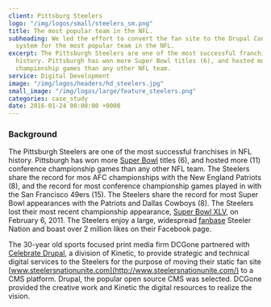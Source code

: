```yaml
---
client: Pittsburg Steelers
logo: "/img/logos/small/steelers_sm.png"
title: The most popular team in the NFL.
subheading: We led the effort to convert the fan site to the Drupal Content Management
  system for the most popular team in the NFL.
excerpt: The Pittsburgh Steelers are one of the most successful franchises in NFL
  history. Pittsburgh has won more Super Bowl titles (6), and hosted more (11) conference
  championship games than any other NFL team.
service: Digital Development
image: "/img/logos/headers/hd_steelers.jpg"
small_image: "/img/logos/large/feature_steelers.png"
categories: case_study
date: 2016-01-24 00:00:00 +0000
---
```


### Background

The Pittsburgh Steelers are one of the most successful franchises in NFL history. Pittsburgh has won more [Super Bowl](https://en.wikipedia.org/wiki/Super_Bowl) titles (6), and hosted more (11) conference championship games than any other NFL team. The Steelers share the record for mos AFC championships with the New England Patriots (8), and the record for most conference championship games played in with the San Francisco 49ers (15). The Steelers share the record for most Super Bowl appearances with the Patriots and Dallas Cowboys (8). The Steelers lost their most recent championship appearance, [Super Bowl XLV](https://en.wikipedia.org/wiki/Super_Bowl_XLV), on February 6, 2011. The Steelers enjoy a large, widespread [fanbase](http://www.steelersnationunite.com/) Steeler Nation and boast over 2 million likes on their Facebook page.

The 30-year old sports focused print media firm DCGone partnered with [Celebrate Drupal](http://celebratedrupal.com/), a division of Kinetic, to provide strategic and technical digital services to the Steelers for the purpose of moving their static fan site [www.steelersnationunite.com](http://www.steelersnationunite.com/) to a CMS platform. Drupal, the popular open source CMS was selected. DCGone provided the creative work and Kinetic the digital resources to realize the vision.
